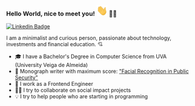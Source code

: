 ### Hello World, nice to meet you! <img src="https://raw.githubusercontent.com/thiagobonisoficial/thiagobonisoficial/master/wave.gif" width="30px"> 👨‍🚀

[![Linkedin Badge](https://img.shields.io/badge/-Thiago%20Saud-6633cc?style=flat-square&logo=Linkedin&logoColor=white&link=https://www.linkedin.com/in/thiagosaud)](https://www.linkedin.com/in/thiagosaud/)

I am a minimalist and curious person, passionate about technology, investments and financial education. :cupid:

- 🎓 I have a Bachelor's Degree in Computer Science from UVA (University Veiga de Almeida)
- 📜 Monograph writer with maximum score: ["Facial Recognition in Public Security"](https://github.com/thiagosaud/facerecognition-prototype)
- 💼 I work as a Frontend Engineer
- ✊🏽 I try to collaborate on social impact projects
- 💡 I try to help people who are starting in programming
